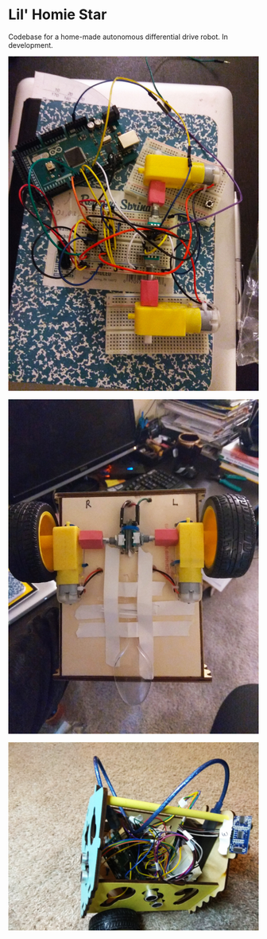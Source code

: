 # Lil' Homie Star

Codebase for a home-made autonomous differential drive robot. In development.

![wheel_setup](/images/2020-07-12_13-04-00_468.jpg)

![wheels_on](/images/2020-07-12_13-03-58_402.jpg)

![with_ultrasonic_sensors](/images/2020-07-12_13-03-54_217.jpg)
